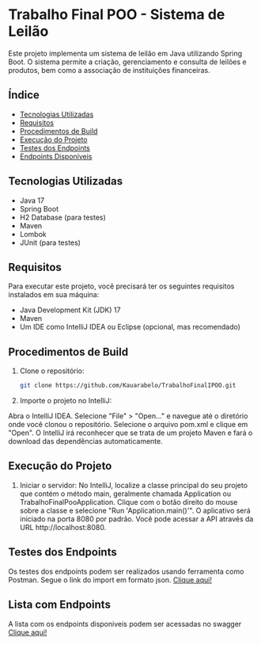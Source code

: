 # Trabalho Final POO - Sistema de Leilão

Este projeto implementa um sistema de leilão em Java utilizando Spring Boot. O sistema permite a criação, gerenciamento e consulta de leilões e produtos, bem como a associação de instituições financeiras.

## Índice

- [Tecnologias Utilizadas](#tecnologias-utilizadas)
- [Requisitos](#requisitos)
- [Procedimentos de Build](#procedimentos-de-build)
- [Execução do Projeto](#execução-do-projeto)
- [Testes dos Endpoints](#testes-dos-endpoints)
- [Endpoints Disponíveis](#endpoints-disponíveis)

## Tecnologias Utilizadas

- Java 17
- Spring Boot
- H2 Database (para testes)
- Maven
- Lombok
- JUnit (para testes)

## Requisitos

Para executar este projeto, você precisará ter os seguintes requisitos instalados em sua máquina:

- Java Development Kit (JDK) 17
- Maven
- Um IDE como IntelliJ IDEA ou Eclipse (opcional, mas recomendado)

## Procedimentos de Build

1. Clone o repositório:

   ```bash
   git clone https://github.com/Kauarabelo/TrabalhoFinalIPOO.git

2. Importe o projeto no IntelliJ:

Abra o IntelliJ IDEA.
Selecione "File" > "Open..." e navegue até o diretório onde você clonou o repositório.
Selecione o arquivo pom.xml e clique em "Open".
O IntelliJ irá reconhecer que se trata de um projeto Maven e fará o download das dependências automaticamente.

## Execução do Projeto

1. Iniciar o servidor:
No IntelliJ, localize a classe principal do seu projeto que contém o método main, geralmente chamada Application ou TrabalhoFinalPooApplication.
Clique com o botão direito do mouse sobre a classe e selecione "Run 'Application.main()'".
O aplicativo será iniciado na porta 8080 por padrão. Você pode acessar a API através da URL http://localhost:8080.

## Testes dos Endpoints
Os testes dos endpoints podem ser realizados usando ferramenta como Postman. Segue o link do import em formato json. <a href="">Clique aqui!</a>

## Lista com Endpoints
A lista com os endpoints disponiveis podem ser acessadas no swagger <a href="localhost:8080/swagger-ui/index.html">Clique aqui!</a>
